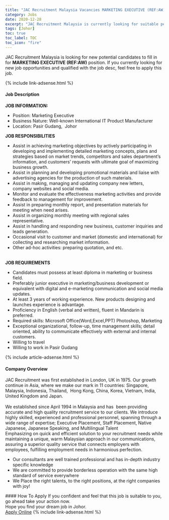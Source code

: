 ```yaml
---
title: "JAC Recruitment Malaysia Vacancies MARKETING EXECUTIVE (REF:AW)" 
category: Jobs 
date: 2020-12-28 
excerpt: "JAC Recruitment Malaysia is currently looking for suitable person to fill in the MARKETING EXECUTIVE (REF:AW) which positioned at Johor" 
tags: [Johor] 
toc: true 
toc_label: TOC 
toc_icon: "fire" 
--- 
```


<p>JAC Recruitment Malaysia is looking for new potential candidates to fill in for <b>MARKETING EXECUTIVE (REF:AW)</b> position. If you currently looking for new job opportunities and qualified with the job desc, feel free to apply this job.
</p>{% include link-adsense.html %} 
<div><div><div><h4>Job Description</h4></div></div><div><div><span><div><div><div><strong>JOB INFORMATION:</strong></div><ul><li>Position: Marketing Executive</li><li>Business Nature: Well-known International IT Product Manufacturer</li><li>Location: Pasir Gudang,&#160; Johor</li></ul><div><strong>JOB RESPONSIBILITIES</strong></div><ul><li>Assist in achieving marketing objectives by actively participating in developing and implementing detailed marketing concepts, plans and strategies based on market trends, competitors and sales department&#8217;s information, and customers&#8217; requests with ultimate goal of maximizing business growth.&#160;</li><li>Assist in planning and developing promotional materials and liaise with advertising agencies for the production of such materials.&#160;</li><li>Assist in making, managing and updating company new letters, company websites and social media.</li><li>Monitor and evaluate the effectiveness marketing activities and provide feedback to management for improvement.</li><li>Assist in preparing monthly report, and presentation materials for meeting when need arises.</li><li>Assist in organizing monthly meeting with regional sales representative.&#160;&#160;</li><li>Assist in handling and responding new business, customer inquiries and leads generation.</li><li>Occasional visit to customer and market (domestic and international) for collecting and researching market information.&#160;</li><li>Other ad-hoc activities: preparing quotation, and etc.</li></ul><div><br><strong>JOB REQUIREMENTS</strong></div><ul><li>Candidates must possess at least diploma in marketing or business field.</li><li>Preferably junior executive in marketing/business development or equivalent with digital and e-marketing communication and social media updates.</li><li>At least 3 years of working experience. New products designing and launches experience is advantage.</li><li>Proficiency in English (verbal and written), fluent in Mandarin is preferred.</li><li>Required skills: Microsoft Office(Word,Excel,PPT) Photoshop, Marketing</li><li>Exceptional organizational, follow-up, time management skills; detail oriented, ability to communicate effectively with external and internal customers.</li><li>Willing to travel</li><li>Willing to work in Pasir Gudang</li></ul></div></div></span></div></div></div> 
{% include article-adsense.html %} 
<div><div><div><h4>Company Overview</h4></div></div><div><div><span><div><div>JAC Recruitment was first established in London, UK in 1975. Our growth continue in Asia, where we make our mark in 11 countries: Singapore, Malaysia, Indonesia,&#160;Thailand, &#160;Hong Kong, China,&#160;Korea, Vietnam, India, United Kingdom and Japan.</div><div><br>We established since April 1994 in Malaysia and has &#160;been providing accurate and high quality recruitment service to our clients. We introduce highly skilled, experienced and professional personnel, spanning through a wide range of expertise; Executive Placement, Staff Placement, Native Japanese, Japanese Speaking, and Multilingual Talent&#160;</div><div>Emphasizing on quick and efficient solution to your recruitment needs while maintaining a unique, warm Malaysian approach in our communications, assuring a superior quality service that connects employers with employees, fulfilling employment needs in harmonious perfection.</div><ul><li>Our consultants are well trained professional and has in-depth industry specific knowledge</li><li>We are committed to provide borderless operation with the same high standard of service everywhere</li><li>We Place the right talents, to the right positions, at the right companies with joy!</li></ul></div></span></div></div></div> 
#### How To Apply 
If you confident and feel that this job is suitable to you, go ahead take your action now. <br/> 
Hope you find your dream job in Johor. <br/> 
<a href="https://www.jobstreet.com.my/en/job/marketing-executive-ref:aw-4451615?jobId=jobstreet-my-job-4451615&sectionRank=17&token=0~001fbd9c-6e64-4e88-a2d0-369ccad8856b&fr=SRP%20View%20In%20New%20Ta" class="btn btn--info" target="_blank" rel="nofollow noopenner">Apply Online</a> 
{% include link-adsense.html %} 